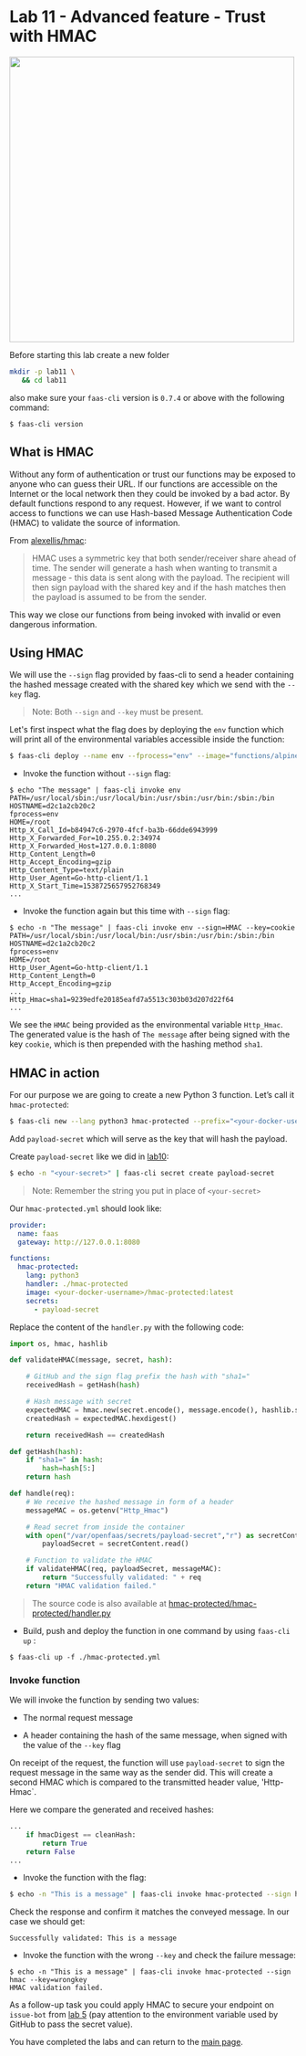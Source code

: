 # Lab 11 - Advanced feature - Trust with HMAC

<img src="https://github.com/openfaas/media/raw/master/OpenFaaS_Magnet_3_1_png.png" width="500px"></img>

Before starting this lab create a new folder

```bash
mkdir -p lab11 \
   && cd lab11
```

also make sure your `faas-cli` version is `0.7.4` or above with the following command:

```
$ faas-cli version
```

## What is HMAC

Without any form of authentication or trust our functions may be exposed to anyone who can guess their URL. If our functions are accessible on the Internet or the local network then they could be invoked by a bad actor. By default functions respond to any request. However, if we want to control access to functions we can use Hash-based Message Authentication Code (HMAC) to validate the source of information.

From [alexellis/hmac](https://github.com/alexellis/hmac):
> HMAC uses a symmetric key that both sender/receiver share ahead of time. The sender will generate a hash when wanting to transmit a message - this data is sent along with the payload. The recipient will then sign payload with the shared key and if the hash matches then the payload is assumed to be from the sender.

This way we close our functions from being invoked with invalid or even dangerous information.

## Using HMAC

We will use the `--sign` flag provided by faas-cli to send a header containing the hashed message created with the shared key which we send with the `--key` flag.

> Note: Both `--sign` and `--key` must be present.

Let's first inspect what the flag does by deploying the `env` function which will print all of the environmental variables accessible inside the function:

```bash
$ faas-cli deploy --name env --fprocess="env" --image="functions/alpine:latest"
```

* Invoke the function without `--sign` flag:

```
$ echo "The message" | faas-cli invoke env
PATH=/usr/local/sbin:/usr/local/bin:/usr/sbin:/usr/bin:/sbin:/bin
HOSTNAME=d2c1a2cb20c2
fprocess=env
HOME=/root
Http_X_Call_Id=b84947c6-2970-4fcf-ba3b-66dde6943999
Http_X_Forwarded_For=10.255.0.2:34974
Http_X_Forwarded_Host=127.0.0.1:8080
Http_Content_Length=0
Http_Accept_Encoding=gzip
Http_Content_Type=text/plain
Http_User_Agent=Go-http-client/1.1
Http_X_Start_Time=1538725657952768349
...
```

* Invoke the function again but this time with `--sign` flag:

```
$ echo -n "The message" | faas-cli invoke env --sign=HMAC --key=cookie
PATH=/usr/local/sbin:/usr/local/bin:/usr/sbin:/usr/bin:/sbin:/bin
HOSTNAME=d2c1a2cb20c2
fprocess=env
HOME=/root
Http_User_Agent=Go-http-client/1.1
Http_Content_Length=0
Http_Accept_Encoding=gzip
...
Http_Hmac=sha1=9239edfe20185eafd7a5513c303b03d207d22f64
...
```

We see the `HMAC` being provided as the environmental variable `Http_Hmac`. The generated value is the hash of `The message` after being signed with the key `cookie`, which is then prepended with the hashing method `sha1`.

## HMAC in action

For our purpose we are going to create a new Python 3 function. Let’s call it `hmac-protected`:

```bash
$ faas-cli new --lang python3 hmac-protected --prefix="<your-docker-username>"
```

Add `payload-secret` which will serve as the key that will hash the payload. 

Create `payload-secret` like we did in [lab10](https://github.com/openfaas/workshop/blob/master/lab10.md):

```bash
$ echo -n "<your-secret>" | faas-cli secret create payload-secret
```

> Note: Remember the string you put in place of  `<your-secret>`

Our `hmac-protected.yml` should look like:

```yml
provider:
  name: faas
  gateway: http://127.0.0.1:8080

functions:
  hmac-protected:
    lang: python3
    handler: ./hmac-protected
    image: <your-docker-username>/hmac-protected:latest
    secrets:
      - payload-secret
```

Replace the content of the `handler.py` with the following code:

```python
import os, hmac, hashlib

def validateHMAC(message, secret, hash):

    # GitHub and the sign flag prefix the hash with "sha1="
    receivedHash = getHash(hash)

    # Hash message with secret
    expectedMAC = hmac.new(secret.encode(), message.encode(), hashlib.sha1)
    createdHash = expectedMAC.hexdigest()

    return receivedHash == createdHash

def getHash(hash):
    if "sha1=" in hash:
        hash=hash[5:]
    return hash

def handle(req):
    # We receive the hashed message in form of a header
    messageMAC = os.getenv("Http_Hmac")

    # Read secret from inside the container
    with open("/var/openfaas/secrets/payload-secret","r") as secretContent:
        payloadSecret = secretContent.read()

    # Function to validate the HMAC
    if validateHMAC(req, payloadSecret, messageMAC):
        return "Successfully validated: " + req
    return "HMAC validation failed."
```

> The source code is also available at [hmac-protected/hmac-protected/handler.py](./hmac-protected/hmac-protected/handler.py)

* Build, push and deploy the function in one command by using `faas-cli up` :

```
$ faas-cli up -f ./hmac-protected.yml
```

### Invoke function

We will invoke the function by sending two values:

* The normal request message

* A header containing the hash of the same message, when signed with the value of the `--key` flag

On receipt of the request, the function will use `payload-secret` to sign the request message in the same way as the sender did. This will create a second HMAC which is compared to the transmitted header value, 'Http-Hmac`.

Here we compare the generated and received hashes:

```python
...
    if hmacDigest == cleanHash:
        return True
    return False
...
```

* Invoke the function with the flag:

```bash
$ echo -n "This is a message" | faas-cli invoke hmac-protected --sign hmac --key=<your-secret>
```

Check the response and confirm it matches the conveyed message. In our case we should get:

```
Successfully validated: This is a message
```

* Invoke the function with the wrong `--key` and check the failure message:

```
$ echo -n "This is a message" | faas-cli invoke hmac-protected --sign hmac --key=wrongkey
HMAC validation failed.
```

As a follow-up task you could apply HMAC to secure your endpoint on `issue-bot` from [lab 5](https://github.com/openfaas/workshop/blob/7f1b0246376b7e4380bb5874655f28254c15f749/lab5.md) (pay attention to the environment variable used by GitHub to pass the secret value).

You have completed the labs and can return to the [main page](./README.md).
